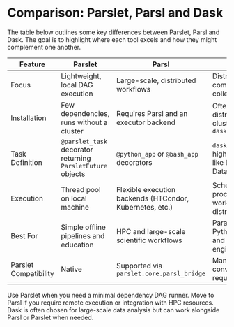 # Comparison: Parslet, Parsl and Dask

The table below outlines some key differences between Parslet, Parsl and Dask. The goal is to highlight where each tool excels and how they might complement one another.

| Feature | Parslet | Parsl | Dask |
|---------|--------|-------|------|
| Focus | Lightweight, local DAG execution | Large-scale, distributed workflows | Distributed computation and collections |
| Installation | Few dependencies, runs without a cluster | Requires Parsl and an executor backend | Often used with distributed clusters or `dask.distributed` |
| Task Definition | `@parslet_task` decorator returning `ParsletFuture` objects | `@python_app` or `@bash_app` decorators | `dask.delayed` or high-level APIs like Dask DataFrame |
| Execution | Thread pool on local machine | Flexible execution backends (HTCondor, Kubernetes, etc.) | Scheduler processes and workers (local or distributed) |
| Best For | Simple offline pipelines and education | HPC and large-scale scientific workflows | Parallelizing Python analytics and data engineering |
| Parslet Compatibility | Native | Supported via `parslet.core.parsl_bridge` | Manual conversion required |

Use Parslet when you need a minimal dependency DAG runner. Move to Parsl if you require remote execution or integration with HPC resources. Dask is often chosen for large-scale data analysis but can work alongside Parsl or Parslet when needed.
